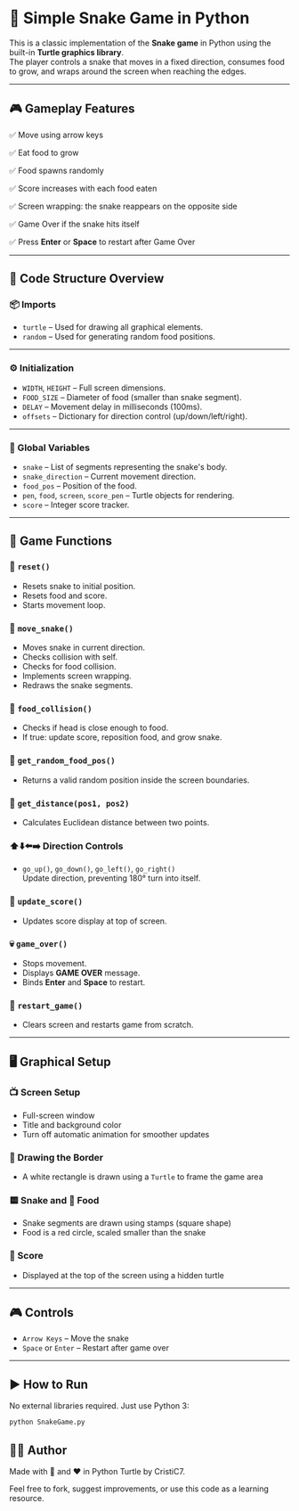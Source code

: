 # 🐍 Simple Snake Game in Python

This is a classic implementation of the **Snake game** in Python using the built-in **Turtle graphics library**.  
The player controls a snake that moves in a fixed direction, consumes food to grow, and wraps around the screen when reaching the edges.

---

## 🎮 Gameplay Features

✅ Move using arrow keys

✅ Eat food to grow

✅ Food spawns randomly

✅ Score increases with each food eaten

✅ Screen wrapping: the snake reappears on the opposite side

✅ Game Over if the snake hits itself

✅ Press **Enter** or **Space** to restart after Game Over

---

## 🧠 Code Structure Overview

### 📦 Imports
- `turtle` – Used for drawing all graphical elements.
- `random` – Used for generating random food positions.

---

### ⚙️ Initialization

- `WIDTH`, `HEIGHT` – Full screen dimensions.
- `FOOD_SIZE` – Diameter of food (smaller than snake segment).
- `DELAY` – Movement delay in milliseconds (100ms).
- `offsets` – Dictionary for direction control (up/down/left/right).

---

### 📌 Global Variables

- `snake` – List of segments representing the snake's body.
- `snake_direction` – Current movement direction.
- `food_pos` – Position of the food.
- `pen`, `food`, `screen`, `score_pen` – Turtle objects for rendering.
- `score` – Integer score tracker.

---

## 🔄 Game Functions

### 🔁 `reset()`
- Resets snake to initial position.
- Resets food and score.
- Starts movement loop.

### 🐍 `move_snake()`
- Moves snake in current direction.
- Checks collision with self.
- Checks for food collision.
- Implements screen wrapping.
- Redraws the snake segments.

### 🍎 `food_collision()`
- Checks if head is close enough to food.
- If true: update score, reposition food, and grow snake.

### 🎯 `get_random_food_pos()`
- Returns a valid random position inside the screen boundaries.

### 📏 `get_distance(pos1, pos2)`
- Calculates Euclidean distance between two points.

### ⬆️⬇️⬅️➡️ Direction Controls
- `go_up()`, `go_down()`, `go_left()`, `go_right()`  
  Update direction, preventing 180° turn into itself.

### 🧮 `update_score()`
- Updates score display at top of screen.

### 💀 `game_over()`
- Stops movement.
- Displays **GAME OVER** message.
- Binds **Enter** and **Space** to restart.

### 🔄 `restart_game()`
- Clears screen and restarts game from scratch.

---

## 🖥️ Graphical Setup

### 📺 Screen Setup
- Full-screen window
- Title and background color
- Turn off automatic animation for smoother updates

### 🎨 Drawing the Border
- A white rectangle is drawn using a `Turtle` to frame the game area

### 🟨 Snake and 🍎 Food
- Snake segments are drawn using stamps (square shape)
- Food is a red circle, scaled smaller than the snake

### 🎯 Score
- Displayed at the top of the screen using a hidden turtle

---

## 🎮 Controls

- `Arrow Keys` – Move the snake
- `Space` or `Enter` – Restart after game over

---

## ▶️ How to Run

No external libraries required. Just use Python 3:

```bash
python SnakeGame.py
```
## 👨‍💻 Author
Made with 🐍 and ❤️ in Python Turtle by CristiC7.

Feel free to fork, suggest improvements, or use this code as a learning resource.


